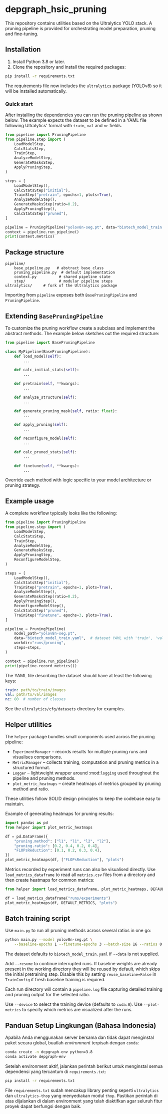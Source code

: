 # depgraph_hsic_pruning

This repository contains utilities based on the Ultralytics YOLO stack. A pruning
pipeline is provided for orchestrating model preparation, pruning and
fine-tuning.

## Installation

1. Install Python 3.8 or later.
2. Clone the repository and install the required packages:

```bash
pip install -r requirements.txt
```
The requirements file now includes the `ultralytics` package (YOLOv8) so it will
be installed automatically.

### Quick start

After installing the dependencies you can run the pruning pipeline as shown
below. The example expects the dataset to be defined in a YAML file following
Ultralytics' format with `train`, `val` and `nc` fields.

```python
from pipeline import PruningPipeline
from pipeline.step import (
    LoadModelStep,
    CalcStatsStep,
    TrainStep,
    AnalyzeModelStep,
    GenerateMasksStep,
    ApplyPruningStep,
)

steps = [
    LoadModelStep(),
    CalcStatsStep("initial"),
    TrainStep("pretrain", epochs=1, plots=True),
    AnalyzeModelStep(),
    GenerateMasksStep(ratio=0.2),
    ApplyPruningStep(),
    CalcStatsStep("pruned"),
]

pipeline = PruningPipeline("yolov8n-seg.pt", data="biotech_model_train.yaml", steps=steps)
context = pipeline.run_pipeline()
print(context.metrics)
```

## Package structure

```
pipeline/
    base_pipeline.py   # abstract base class
    pruning_pipeline.py  # default implementation
    context.py          # shared pipeline state
    step/               # modular pipeline steps
ultralytics/     # fork of the Ultralytics package
```

Importing from `pipeline` exposes both `BasePruningPipeline` and
`PruningPipeline`.

## Extending `BasePruningPipeline`

To customize the pruning workflow create a subclass and implement the abstract
methods. The example below sketches out the required structure:

```python
from pipeline import BasePruningPipeline

class MyPipeline(BasePruningPipeline):
    def load_model(self):
        ...

    def calc_initial_stats(self):
        ...

    def pretrain(self, **kwargs):
        ...

    def analyze_structure(self):
        ...

    def generate_pruning_mask(self, ratio: float):
        ...

    def apply_pruning(self):
        ...

    def reconfigure_model(self):
        ...

    def calc_pruned_stats(self):
        ...

    def finetune(self, **kwargs):
        ...
```

Override each method with logic specific to your model architecture or pruning
strategy.

## Example usage

A complete workflow typically looks like the following:

```python
from pipeline import PruningPipeline
from pipeline.step import (
    LoadModelStep,
    CalcStatsStep,
    TrainStep,
    AnalyzeModelStep,
    GenerateMasksStep,
    ApplyPruningStep,
    ReconfigureModelStep,
)

steps = [
    LoadModelStep(),
    CalcStatsStep("initial"),
    TrainStep("pretrain", epochs=1, plots=True),
    AnalyzeModelStep(),
    GenerateMasksStep(ratio=0.2),
    ApplyPruningStep(),
    ReconfigureModelStep(),
    CalcStatsStep("pruned"),
    TrainStep("finetune", epochs=3, plots=True),
]

pipeline = PruningPipeline(
    model_path="yolov8n-seg.pt",
    data="biotech_model_train.yaml",  # dataset YAML with 'train', 'val' and 'nc'
    workdir="runs/pruning",
    steps=steps,
)

context = pipeline.run_pipeline()
print(pipeline.record_metrics())
```

The YAML file describing the dataset should have at least the following keys:

```yaml
train: path/to/train/images
val: path/to/val/images
nc: 80  # number of classes
```

See the `ultralytics/cfg/datasets` directory for examples.

## Helper utilities

The ``helper`` package bundles small components used across the pruning
pipeline:

* ``ExperimentManager`` – records results for multiple pruning runs and
  visualises comparisons.
* ``MetricManager`` – collects training, computation and pruning metrics in a
  structured format.
* ``Logger`` – lightweight wrapper around :mod:`logging` used throughout the
  pipeline and pruning methods.
* ``plot_metric_heatmaps`` – create heatmaps of metrics grouped by pruning
  method and ratio.

These utilities follow SOLID design principles to keep the codebase easy to
maintain.

Example of generating heatmaps for pruning results:

```python
import pandas as pd
from helper import plot_metric_heatmaps

df = pd.DataFrame({
    "pruning.method": ["l1", "l1", "l2", "l2"],
    "pruning.ratio": [0.2, 0.4, 0.2, 0.4],
    "FLOPsReduction": [0.1, 0.2, 0.3, 0.4],
})
plot_metric_heatmaps(df, ["FLOPsReduction"], "plots")
```

Metrics recorded by experiment runs can also be visualised directly. Use
``load_metrics_dataframe`` to read all ``metrics.csv`` files from a directory and
then create heatmaps for common metrics:

```python
from helper import load_metrics_dataframe, plot_metric_heatmaps, DEFAULT_METRICS

df = load_metrics_dataframe("runs/experiments")
plot_metric_heatmaps(df, DEFAULT_METRICS, "plots")
```


## Batch training script

Use `main.py` to run all pruning methods across several ratios in one go:

```bash
python main.py --model yolov8n-seg.pt \
    --baseline-epochs 1 --finetune-epochs 3 --batch-size 16 --ratios 0.2 0.4 0.6 0.8
```
The dataset defaults to `biotech_model_train.yaml` if `--data` is not supplied.

Add `--resume` to continue interrupted runs.
If baseline weights are already present in the working directory they will be
reused by default, which skips the initial pretraining step. Disable this by
setting ``reuse_baseline=False`` in ``TrainConfig`` if fresh baseline training
is required.

Each run directory will contain a `pipeline.log` file capturing detailed
training and pruning output for the selected ratio.

Use `--device` to select the training device (defaults to `cuda:0`).
Use `--plot-metrics` to specify which metrics are visualized after the runs.

## Panduan Setup Lingkungan (Bahasa Indonesia)

Apabila Anda menggunakan server bersama dan tidak dapat menginstal paket secara
global, buatlah *environment* terpisah dengan `conda`:

```bash
conda create -n depgraph-env python=3.8
conda activate depgraph-env
```

Setelah environment aktif, jalankan perintah berikut untuk menginstal semua
dependensi yang tercantum di `requirements.txt`:

```bash
pip install -r requirements.txt
```

File `requirements.txt` sudah mencakup library penting seperti
`ultralytics` dan `ultralytics-thop` yang menyediakan modul `thop`.
Pastikan perintah di atas dijalankan di dalam environment yang telah
diaktifkan agar seluruh fitur proyek dapat berfungsi dengan baik.

